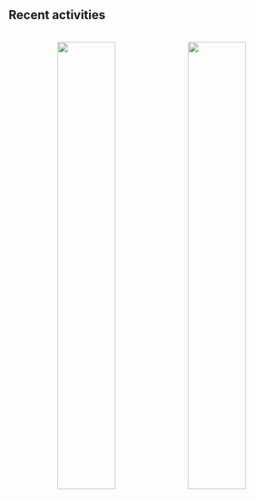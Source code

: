 #
## Recent activities
<br />
<div align=center>
<a>
<img align="center" src="https://github-readme-stats-jeongsol-kim.vercel.app/api/top-langs/?username=hyungjin-chung&layout=compact&theme=dracula" width="45%">
<img align="center" src="https://github-readme-stats-jeongsol-kim.vercel.app/api?username=hyungjin-chung&show_icons=true&theme=dracula" width="45%">
</a>
</div>

<br />

#


<div />

